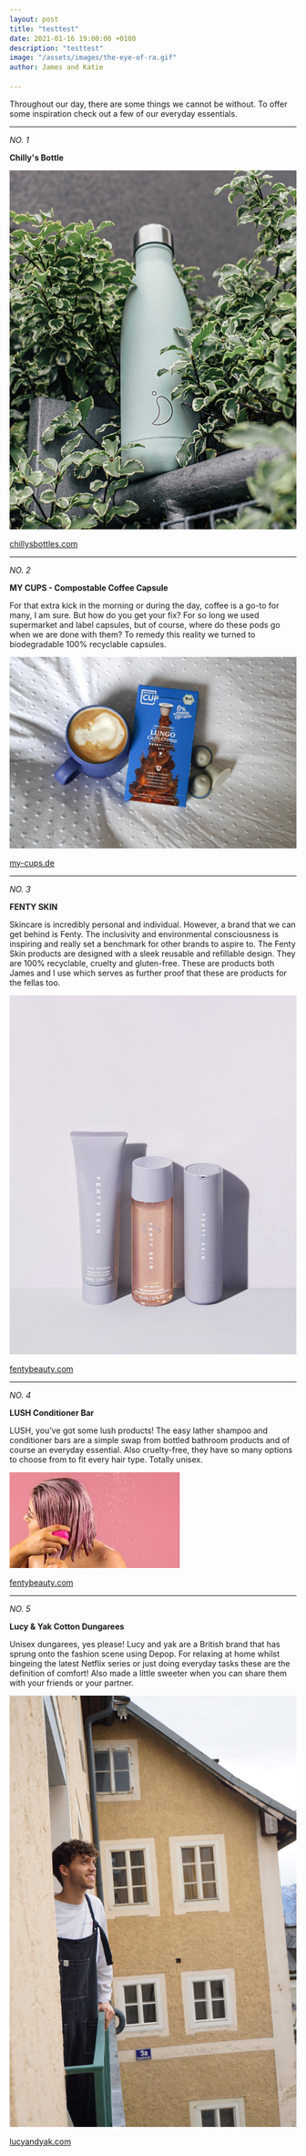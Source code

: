 ```yaml
---
layout: post
title: "testtest"
date: 2021-01-16 19:00:00 +0100
description: "testtest"
image: "/assets/images/the-eye-of-ra.gif"
author: James and Katie

---
```

Throughout our day, there are some things we cannot be without. To offer some inspiration check out a few of our everyday essentials.

***

_NO. 1_

**Chilly's Bottle**

![Chilly's Bottle](/assets/images/chillies_bottle.jpg "Chilly's Bottle")

[chillysbottles.com](https://www.chillysbottles.com/uk "chillysbottles.com")

***

_NO. 2_

**MY CUPS - Compostable Coffee Capsule**

For that extra kick in the morning or during the day, coffee is a go-to for many, I am sure. But how do you get your fix? For so long we used supermarket and label capsules, but of course, where do these pods go when we are done with them? To remedy this reality we turned to biodegradable 100% recyclable capsules.

![](/assets/images/mycupsproduct.jpg)

[my-cups.de](https://www.my-cups.de/de "https://www.my-cups.de/de")

***

_NO. 3_

**FENTY SKIN**

Skincare is incredibly personal and individual. However, a brand that we can get behind is Fenty. The inclusivity and environmental consciousness is inspiring and really set a benchmark for other brands to aspire to. The Fenty Skin products are designed with a sleek reusable and refillable design. They are 100% recyclable, cruelty and gluten-free. These are products both James and I use which serves as further proof that these are products for the fellas too.

![](/assets/images/fenty_skin.jpg)

[fentybeauty.com](https://www.fentybeauty.com/fentyskin-shop-all "https://www.fentybeauty.com/fentyskin-shop-all")

***

_NO. 4_

**LUSH Conditioner Bar**

LUSH, you’ve got some lush products! The easy lather shampoo and conditioner bars are a simple swap from bottled bathroom products and of course an everyday essential. Also cruelty-free, they have so many options to choose from to fit every hair type. Totally unisex.

![](/assets/images/lush_conditioner.jpeg)

[fentybeauty.com](https://www.fentybeauty.com/fentyskin-shop-all "https://www.fentybeauty.com/fentyskin-shop-all")

***

_NO. 5_

**Lucy & Yak Cotton Dungarees**

Unisex dungarees, yes please! Lucy and yak are a British brand that has sprung onto the fashion scene using Depop. For relaxing at home whilst bingeing the latest Netflix series or just doing everyday tasks these are the definition of comfort! Also made a little sweeter when you can share them with your friends or your partner.

![](/assets/images/lucy_yak.jpg)

[lucyandyak.com](https://lucyandyak.com/ "https://lucyandyak.com/")
